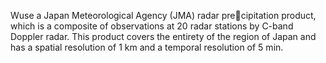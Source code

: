 Wuse a Japan Meteorological Agency (JMA) radar precipitation product, which is a composite of observations at 20 radar stations by C-band Doppler radar. This product covers the entirety of the region of Japan and has a spatial resolution of 1 km and a temporal resolution of 5 min.
